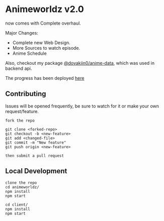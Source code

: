 # Animeworldz v2.0
now comes with Complete overhaul.

Major Changes:
 - Complete new Web Design.
 - More Sources to watch episode.
 - Anime Schedule

Also, checkout my package [@dovakiin0/anime-data](https://github.com/Dovakiin0/anime-data), which was used in backend api. 

The progress has been deployed [here](https://animeworldz.herokuapp.com)

## Contributing
Issues will be opened frequently, be sure to watch for it or make your own request/feature.  
```
fork the repo

git clone <forked-repo>
git checkout -b <new-feature>
git add <changed-file>
git commit -m "New feature"
git push origin <new-feature>

then submit a pull request
```

## Local Development
```
clone the repo
cd animeworldz/
npm install
npm start

cd client/
npm install
npm start
```
